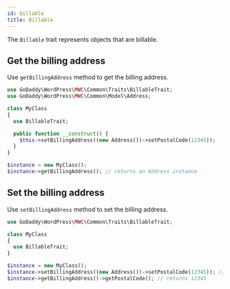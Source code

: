 ```yaml
---
id: billable
title: Billable
---
```


The `Billable` trait represents objects that are billable.

## Get the billing address

Use `getBillingAddress` method to get the billing address.

```php
use GoDaddy\WordPress\MWC\Common\Traits\BillableTrait;
use GoDaddy\WordPress\MWC\Common\Model\Address;

class MyClass
{
  use BillableTrait;

  public function __construct() {
    $this->setBillingAddress((new Address())->setPostalCode(12345));
  }
}

$instance = new MyClass();
$instance->getBillingAddress(); // returns an Address instance
```

## Set the billing address

Use `setBillingAddress` method to set the billing address.

```php
use GoDaddy\WordPress\MWC\Common\Traits\BillableTrait;

class MyClass
{
  use BillableTrait;
}

$instance = new MyClass();
$instance->setBillingAddress((new Address())->setPostalCode(12345)); // returns $instance
$instance->getBillingAddress()->getPostalCode(); // returns 12345
```
